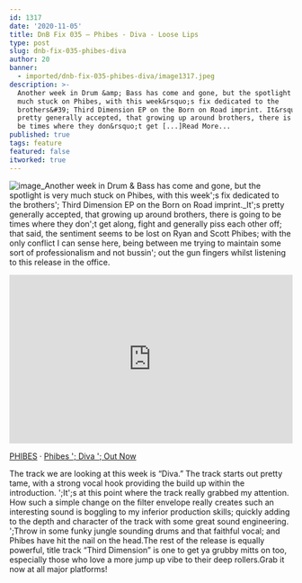 ```yaml
---
id: 1317
date: '2020-11-05'
title: DnB Fix 035 – Phibes - Diva - Loose Lips
type: post
slug: dnb-fix-035-phibes-diva
author: 20
banner:
  - imported/dnb-fix-035-phibes-diva/image1317.jpeg
description: >-
  Another week in Drum &amp; Bass has come and gone, but the spotlight is very
  much stuck on Phibes, with this week&rsquo;s fix dedicated to the
  brothers&#39; Third Dimension EP on the Born on Road imprint. It&rsquo;s
  pretty generally accepted, that growing up around brothers, there is going to
  be times where they don&rsquo;t get [...]Read More...
published: true
tags: feature
featured: false
itworked: true
---
```

![image](../imported/dnb-fix-035-phibes-diva/image1317.jpeg)_Another week in Drum & Bass has come and gone, but the spotlight is very much stuck on Phibes, with this week';s fix dedicated to the brothers'; Third Dimension EP on the Born on Road imprint._It';s pretty generally accepted, that growing up around brothers, there is going to be times where they don';t get along, fight and generally piss each other off; that said, the sentiment seems to be lost on Ryan and Scott Phibes; with the only conflict I can sense here, being between me trying to maintain some sort of professionalism and not bussin'; out the gun fingers whilst listening to this release in the office.

<iframe width='100%' height='300' scrolling='no' frameborder='no' allow='autoplay' src='https://w.soundcloud.com/player/?url=https%3A//api.soundcloud.com/tracks/922826455&color=%23ff5500&auto_play=false&hide_related=false&show_comments=true&show_user=true&show_reposts=false&show_teaser=true'></iframe>

[PHIBES](https://soundcloud.com/phibes "PHIBES") · [Phibes '; Diva '; Out Now](https://soundcloud.com/phibes/phibes-diva "Phibes - Diva - Out Now")

The track we are looking at this week is “Diva.” The track starts out pretty tame, with a strong vocal hook providing the build up within the introduction. ';It';s at this point where the track really grabbed my attention. How such a simple change on the filter envelope really creates such an interesting sound is boggling to my inferior production skills; quickly adding to the depth and character of the track with some great sound engineering. ';Throw in some funky jungle sounding drums and that faithful vocal; and Phibes have hit the nail on the head.The rest of the release is equally powerful, title track “Third Dimension” is one to get ya grubby mitts on too, especially those who love a more jump up vibe to their deep rollers.Grab it now at all major platforms!
